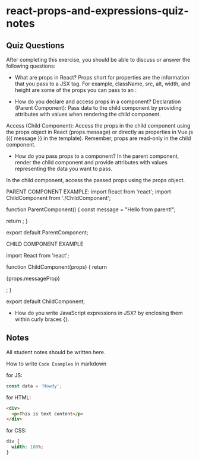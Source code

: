 # react-props-and-expressions-quiz-notes

## Quiz Questions

After completing this exercise, you should be able to discuss or answer the following questions:

- What are props in React?
  Props short for properties are the information that you pass to a JSX tag. For example, className, src, alt, width, and height are some of the props you can pass to an <img>:

- How do you declare and access props in a component?
  Declaration (Parent Component): Pass data to the child component by providing attributes with values when rendering the child component.

Access (Child Component): Access the props in the child component using the props object in React (props.message) or directly as properties in Vue.js ({{ message }} in the template). Remember, props are read-only in the child component.

- How do you pass props to a component?
  In the parent component, render the child component and provide attributes with values representing the data you want to pass.

In the child component, access the passed props using the props object.

PARENT COMPONENT EXAMPLE:
import React from 'react';
import ChildComponent from './ChildComponent';

function ParentComponent() {
const message = "Hello from parent!";

return <ChildComponent messageProp={message} />;
}

export default ParentComponent;

CHILD COMPONENT EXAMPLE

import React from 'react';

function ChildComponent(props) {
return <p>{props.messageProp}</p>;
}

export default ChildComponent;

- How do you write JavaScript expressions in JSX?
  by enclosing them within curly braces {}.

## Notes

All student notes should be written here.

How to write `Code Examples` in markdown

for JS:

```javascript
const data = 'Howdy';
```

for HTML:

```html
<div>
  <p>This is text content</p>
</div>
```

for CSS:

```css
div {
  width: 100%;
}
```
